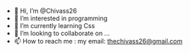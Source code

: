 - 👋 Hi, I’m @Chivass26
- 👀 I’m interested in programming
- 🌱 I’m currently learning Css
- 💞️ I’m looking to collaborate on ...
- 📫 How to reach me : my email: thechivass26@gmail.com

<!---
Chivass26/Chivass26 is a ✨ special ✨ repository because its `README.md` (this file) appears on your GitHub profile.
You can click the Preview link to take a look at your changes.
--->
